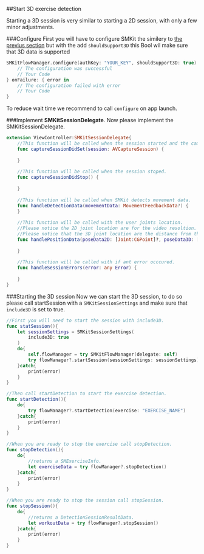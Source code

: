 ##Start 3D exercise detection 

Starting a 3D session is very similar to starting a 2D session, with only a few minor adjustments.

###Configure
First you will have to configure SMKit the similery to [the previus section](https://github.com/sency-ai/smkit-ios-demo?tab=readme-ov-file#conf) but with the add `shouldSupport3D` this Bool wil make sure that 3D data is supported
```Swift
SMKitFlowManager.configure(authKey: "YOUR_KEY", shouldSupport3D: true) {
    // The configuration was successful
    // Your Code
} onFailure: { error in
    // The configuration failed with error
    // Your Code
}
```
To reduce wait time we recommend to call `configure` on app launch.

###Implement **SMKitSessionDelegate**.
Now please implement the SMKitSessionDelegate.
```swift
extension ViewController:SMKitSessionDelegate{
    //This function will be called when the session started and the camera is ready.
    func captureSessionDidSet(session: AVCaptureSession) {
        
    }
    
    //This function will be called when the session stoped.
    func captureSessionDidStop() {
        
    }
    
    //This function will be called when SMKit detects movement data.
    func handleDetectionData(movementData: MovementFeedbackData?) {
    }
    
    //This function will be called with the user joints location.
    //Please notice the 2D joint location are for the video resoltion.
    //Please notice that the 3D joint location are the distance from the camera
    func handlePositionData(poseData2D: [Joint:CGPoint]?, poseData3D: [Joint:SCNVector3]?, jointAnglesData: [LimbsPairs:Float]?){
        
    }
    
    //This function will be called with if ant error occcured.
    func handleSessionErrors(error: any Error) {
        
    }
}
```
###Starting the 3D session
Now we can start the 3D session, to do so please call startSession with a `SMKitSessionSettings` and make sure that `include3D` is set to true.
```swift
//First you will need to start the session with include3D.
func statSession(){
    let sessionSettings = SMKitSessionSettings(
        include3D: true
    )
    do{
        self.flowManager = try SMKitFlowManager(delegate: self)
        try flowManager?.startSession(sessionSettings: sessionSettings)
    }catch{
        print(error)
    }
}

//Then call startDetection to start the exercise detection.
func startDetection(){
    do{
        try flowManager?.startDetection(exercise: "EXERCISE_NAME")
    }catch{
        print(error)
    }
}

//When you are ready to stop the exercise call stopDetection.
func stopDetection(){
    do{
        //returns a SMExerciseInfo.
        let exerciseData = try flowManager?.stopDetection()
    }catch{
        print(error)
    }
}

//When you are ready to stop the session call stopSession.
func stopSession(){
    do{
        //returns a DetectionSessionResultData.
        let workoutData = try flowManager?.stopSession()
    }catch{
        print(error)
    }
}
```
